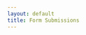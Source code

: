 ```yaml
---
layout: default
title: Form Submissions
---
```


<div id="description"></div>
<div id="content"><div class="lds-dual-ring"></div></div>

<script>
  const description = document.getElementById("description");
  const content = document.getElementById("content");
  if (window.location.hash) {
    displaySubmission(window.location.hash.substring(1));
  } else {
    displaySubmissions();
  }

  function displaySubmission(id) {
    description.innerHTML = `
      <p><a href="javascript:displaySubmissions()">Go back to submissions</a></p>
      <h2>Form submission ${id}
    `;
    content.innerHTML = '<div class="lds-dual-ring"></div>';
    fetch(`/secure/api/form/${id}`, {
      method: "GET",
      headers: {
        "accept": "application/json",
        "content-type": "application/json",
      },
    })
    .then(res => res.json())
    .then(submission => {
      const submitted = new Date(submission.submitted_ts);
      content.innerHTML = `
        <h3>Form ID</h3>
        <p>${submission.form_id}</p>
        <h3>Submitted</h3>
        <p>${submitted.toLocaleDateString()} ${submitted.toLocaleTimeString()}</p>
      `;
      if (submission.reply_email) {
        const replyEmail = submission.reply_email;
        content.innerHTML += `
          <h3>Email address (reply-to)</h3>
          <p><a href="mailto:${replyEmail}">${replyEmail}</a></p>
        `;
      }
      if (submission.spam_reasons.length) {
        content.innerHTML += "<h3>Spam reasons</h3><ul>";
        submission.spam_reasons.forEach(reason => {
          content.innerHTML += `<li>${reason}</li>`;
        })
        content.innerHTML += "</ul>";
      }
      content.innerHTML += `
        <h3>Form fields</h3>
        <p>${escapeHtml(JSON.stringify(submission.fields))}</p>
        <h3>cf object</h3>
        <p>${JSON.stringify(submission.cf)}</p>
        <h3>HTTP headers</h3>
        <p>${JSON.stringify(submission.headers)}</p>
      `;
      window.location.hash = id;
    })
  }

  function displaySubmissions() {
    description.innerHTML = "<p>This table shows form submissions over the last 30 days:</p>";
    content.innerHTML = '<div class="lds-dual-ring"></div>';
    fetch("/secure/api/form", {
      method: "GET",
      headers: {
        "accept": "application/json",
        "content-type": "application/json",
      },
    })
    .then(res => res.json())
    .then(submissions => {
      const table = document.createElement("table");
      const thead = table.createTHead();
      const headings = thead.insertRow();
      [
        "Submission ID",
        "Form ID",
        "Submitted",
        "Spam Reasons",
        "IP Address",
        "ASN",
      ].forEach(heading => {
        const th = document.createElement("th");
        th.innerHTML = heading;
        headings.appendChild(th);
      });
      const tbody = table.createTBody();
      submissions.forEach(row => {
        const tr = tbody.insertRow();

        const tdSubmissionId = tr.insertCell();
        const id = row.submission_id;
        tdSubmissionId.innerHTML = `<a href="javascript:displaySubmission('${id}')">${id}</a>`;

        const tdFormId = tr.insertCell();
        tdFormId.innerHTML = row.form_id;

        const tdSubmitted = tr.insertCell();
        const submitted = new Date(row.submitted_ts);
        tdSubmitted.innerHTML = `${submitted.toLocaleDateString()} ${submitted.toLocaleTimeString()}`;

        const tdSpamReasons = tr.insertCell();
        tdSpamReasons.innerHTML = row.spam_reasons.join([separator = ', ']);

        const tdIpAddress = tr.insertCell();
        tdIpAddress.innerHTML = `${getFlagEmoji(row.country)} <a href="https://cleantalk.org/blacklists/${row.ip}">${row.ip}</a>`;

        const tdAsn = tr.insertCell();
        const asn = row.asn;
        tdAsn.innerHTML = `<a href="https://bgp.tools/as/${asn}">AS${asn}</a>`;
      });
      content.innerHTML = table.outerHTML;
      history.pushState("", document.title, window.location.pathname + window.location.search);
    });
  }

  function escapeHtml(unsafe) {
    return unsafe
      .replace(/&/g, "&amp;")
      .replace(/</g, "&lt;")
      .replace(/>/g, "&gt;")
      .replace(/"/g, "&quot;")
      .replace(/'/g, "&#039;");
  }

  // https://www.bqst.fr/country-code-to-flag-emoji/
  const getFlagEmoji = countryCode=>String.fromCodePoint(...[...countryCode.toUpperCase()].map(x=>0x1f1a5+x.charCodeAt()));
</script>
